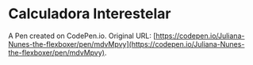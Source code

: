 # Calculadora Interestelar

A Pen created on CodePen.io. Original URL: [https://codepen.io/Juliana-Nunes-the-flexboxer/pen/mdvMpvy](https://codepen.io/Juliana-Nunes-the-flexboxer/pen/mdvMpvy).


